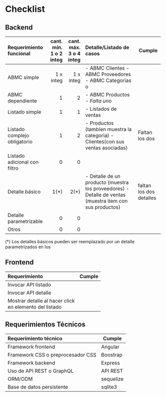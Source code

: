 # Checklist

## Backend

|Requerimiento funcional|cant. mín.<br>1 o 2 integ|cant. máx.<br>3 o 4 integ|Detalle/Listado de casos|Cumple|
|:-|-:|-:|:-|-|
|ABMC simple|1 x integ|1 x integ|- ABMC Clientes - ABMC Proveedores - ABMC Categorias o|
|ABMC dependiente|1|2|- ABMC Productos - *Falta uno*
|Listado simple|1|1|- Listados de ventas
|Listado complejo obligatorio|1|2|- Productos (tambien muestra la categoria) - Clientes(con sus ventas asociadas)|Faltan los dos|
|Listado adicional con filtro|0|0|
|Detalle básico|1(*)|2(*)|- Detalle de un producto (muestra los proveedores) - Detalle de ventas (muestra item con sus productos)|faltan los dos detalles|
|Detalle parametrizable|0|0|
|Otros|0|0|

(\*) Los detalles básicos pueden ser reemplazado por un detalle parametrizados en los

## Frontend

|Requerimiento|Cumple|
|:-|-|
|Invocar API listado||
|Invocar API detalle||
|Mostrar detalle al hacer click <br>en elemento del listado||

## Requerimientos Técnicos

|Requerimiento técnico|Cumple|
|:-|-|
|Framework frontend|Angular|
|Framework CSS o preprocesador CSS|Boostrap|
|Framework backend|Express|
|Uso de API REST o GraphQL|API REST|
|ORM/ODM|sequelize|
|Base de datos persistente|sqlite3|
